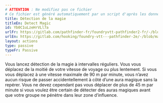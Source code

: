 ```yaml
---
# ATTENTION : Ne modifiez pas ce fichier
# Ce fichier est généré automatiquement par un script d'après les données du module Foundry VTT officiel et de sa traduction
title: Détection de la magie
titleEn: Detect Magic
id: Yb0C1uLzeHrVLl7a
urlFr: https://gitlab.com/pathfinder-fr/foundryvtt-pathfinder2-fr/-/blob/master/data/actions/Yb0C1uLzeHrVLl7a.htm
urlEn: https://gitlab.com/hooking/foundry-vtt---pathfinder-2e/-/blob/master/packs/data/actions.db/detect-magic.json
layout: actions
type: passive
typeFr: Passive
---
```

Vous lancez détection de la magie à intervalles réguliers. Vous vous déplacez de la moitié de votre vitesse de voyage ou plus lentement. Si vous vous déplacez à une vitesse maximale de 90 m par minute, vous n’avez aucun risque de passer accidentellement à côté d’une aura magique sans la repérer. Vous ne devez cependant pas vous déplacer de plus de 45 m par minute si vous voulez être certain de détecter des auras magiques avant que votre groupe ne pénètre dans leur zone d’influence.
